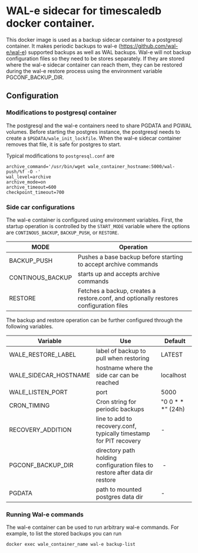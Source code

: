 # WAL-e sidecar for timescaledb docker container.

This docker image is used as a backup sidecar container to a postgresql container. It makes periodic
backups to wal-e (https://github.com/wal-e/wal-e) supported backups as well as WAL backups. Wal-e
will not backup configuration files so they need to be stores separately. If they are stored where the
wal-e sidecar container can reach them, they can be restored during the wal-e restore process using the
environment variable PGCONF_BACKUP_DIR. 

## Configuration

### Modifications to postgresql container

The postgresql and the wal-e containers need to share PGDATA and PGWAL volumes.
Before starting the postgres instance, the postgresql needs to create a
`$PGDATA/wale_init_lockfile`. When the wal-e sidecar container
removes that file, it is safe for postgres to start.

Typical modifications to `postgresql.conf` are 

```
archive_command='/usr/bin/wget wale_container_hostname:5000/wal-push/%f -O -'
wal_level=archive 
archive_mode=on 
archive_timeout=600 
checkpoint_timeout=700 
```

### Side car configurations
The wal-e container is configured using environment variables. First, the startup operation is controlled by
the `START_MODE` variable where the options are `CONTINOUS_BACKUP`, `BACKUP_PUSH`, or `RESTORE`.

MODE | Operation
---- | ----
BACKUP_PUSH | Pushes a base backup before starting to accept archive commands
CONTINOUS_BACKUP | starts up and accepts archive commands
RESTORE | Fetches a backup, creates a restore.conf, and optionally restores configuration files 

The backup and restore operation can be further configured through the following variables.

Variable | Use | Default
--- | --- | ---
WALE_RESTORE_LABEL | label of backup to pull when restoring | LATEST 
WALE_SIDECAR_HOSTNAME | hostname where the side car can be reached | localhost
WALE_LISTEN_PORT | port  | 5000 
CRON_TIMING | Cron string for periodic backups | "0 0 \* \* \*" (24h)
RECOVERY_ADDITION | line to add to recovery.conf, typically timestamp for PIT recovery | -
PGCONF_BACKUP_DIR | directory path holding configuration files to restore after data dir restore | -
PGDATA | path to mounted postgres data dir | -


### Running Wal-e commands
The wal-e container can be used to run arbitrary wal-e commands. For example, to list the stored backups
you can run
```
docker exec wale_container_name wal-e backup-list
```